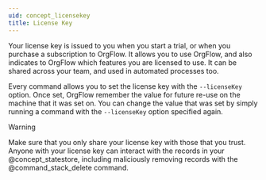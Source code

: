 ```yaml
---
uid: concept_licensekey 
title: License Key
---
```


Your license key is issued to you when you start a trial, or when you purchase a subscription to OrgFlow. It allows you to use OrgFlow, and also indicates to OrgFlow which features you are licensed to use. It can be shared across your team, and used in automated processes too.

Every command allows you to set the license key with the `--licenseKey` option. Once set, OrgFlow remember the value for future re-use on the machine that it was set on. You can change the value that was set by simply running a command with the `--licenseKey` option specified again.

> [!WARNING]
> Make sure that you only share your license key with those that you trust. Anyone with your license key can interact with the records in your @concept_statestore, including maliciously removing records with the @command_stack_delete command.
> 